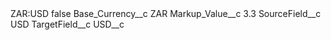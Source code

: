 <?xml version="1.0" encoding="UTF-8"?>
<CustomMetadata xmlns="http://soap.sforce.com/2006/04/metadata" xmlns:xsi="http://www.w3.org/2001/XMLSchema-instance" xmlns:xsd="http://www.w3.org/2001/XMLSchema">
    <label>ZAR:USD</label>
    <protected>false</protected>
    <values>
        <field>Base_Currency__c</field>
        <value xsi:type="xsd:string">ZAR</value>
    </values>
    <values>
        <field>Markup_Value__c</field>
        <value xsi:type="xsd:double">3.3</value>
    </values>
    <values>
        <field>SourceField__c</field>
        <value xsi:type="xsd:string">USD</value>
    </values>
    <values>
        <field>TargetField__c</field>
        <value xsi:type="xsd:string">USD__c</value>
    </values>
</CustomMetadata>
